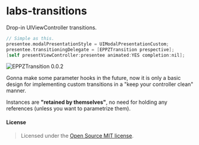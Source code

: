 labs-transitions
================

Drop-in UIViewController transitions.
```Objective-C
// Simple as this.
presentee.modalPresentationStyle = UIModalPresentationCustom;
presentee.transitioningDelegate = [EPPZTransition prespective];
[self presentViewController:presentee animated:YES completion:nil];
```

![](https://github.com/eppz/labs-transitions/blob/master/Previews/EPPZTransition_0.0.2.gif "EPPZTransition 0.0.2")

Gonna make some parameter hooks in the future, now it is only a basic design for implementing custom transitions in a "keep your controller clean" manner. 

Instances are **"retained by themselves"**, no need for holding any references (unless you want to parametrize them).


#### License
> Licensed under the [Open Source MIT license](http://en.wikipedia.org/wiki/MIT_License).
